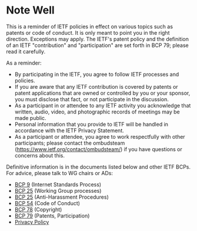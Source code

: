 # Note Well

This is a reminder of IETF policies in effect on various topics
such as patents or code of conduct. It is only meant to point you
in the right direction. Exceptions may apply. The IETF's patent
policy and the definition of an IETF "contribution" and "participation"
are set forth in BCP 79; please read it carefully.

As a reminder:

- By participating in the IETF, you agree to follow IETF processes and policies.
- If you are aware that any IETF contribution is covered by patents or patent applications that are owned or controlled by you or your sponsor, you must disclose that fact, or not participate in the discussion.
- As a participant in or attendee to any IETF activity you acknowledge that written, audio, video, and photographic records of meetings may be made public.
- Personal information that you provide to IETF will be handled in accordance with the IETF Privacy Statement.
- As a participant or attendee, you agree to work respectfully with other participants; please contact the ombudsteam (https://www.ietf.org/contact/ombudsteam/) if you have questions or concerns about this.

Definitive information is in the documents listed below and other
IETF BCPs. For advice, please talk to WG chairs or ADs:

- [BCP 9](https://tools.ietf.org/html/bcp9) (Internet Standards Process)
- [BCP 25](https://tools.ietf.org/html/bcp25) (Working Group processes)
- [BCP 25](https://tools.ietf.org/html/bcp25) (Anti-Harassment Procedures)
- [BCP 54](https://tools.ietf.org/html/bcp54) (Code of Conduct)
- [BCP 78](https://tools.ietf.org/html/bcp78) (Copyright)
- [BCP 79](https://tools.ietf.org/html/bcp79) (Patents, Participation)
- [Privacy Policy](https://www.ietf.org/privacy-policy/)
